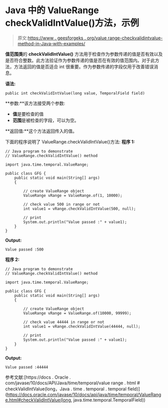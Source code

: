 # Java 中的 ValueRange checkValidIntValue()方法，示例

> 原文:[https://www . geesforgeks . org/value range-checkvalidintvalue-method-in-Java-with-examples/](https://www.geeksforgeeks.org/valuerange-checkvalidintvalue-method-in-java-with-examples/)

**值范围类**的 **checkValidIntValue()** 方法用于检查作为参数传递的值是否有效以及是否符合整数。此方法验证作为参数传递的值是否在有效的值范围内。对于此方法，方法返回的值是否适合 int 很重要。作为参数传递的字段仅用于改善错误消息。

**语法:**

```
public int checkValidIntValue(long value, TemporalField field)

```

**参数:**该方法接受两个参数:

*   **值**是要检查的值
*   **范围**是被检查的字段，可以为空。

**返回值:**这个方法返回传入的值。

下面的程序说明了 ValueRange.checkValidIntValue()方法:
**程序 1:**

```
// Java program to demonstrate
// ValueRange.checkValidIntValue() method

import java.time.temporal.ValueRange;

public class GFG {
    public static void main(String[] args)
    {

        // create ValueRange object
        ValueRange vRange = ValueRange.of(1, 10000);

        // check value 500 in range or not
        int value1 = vRange.checkValidIntValue(500, null);

        // print
        System.out.println("Value passed :" + value1);
    }
}
```

**Output:**

```
Value passed :500

```

**程序 2:**

```
// Java program to demonstrate
// ValueRange.checkValidIntValue() method

import java.time.temporal.ValueRange;

public class GFG {
    public static void main(String[] args)
    {

        // create ValueRange object
        ValueRange vRange = ValueRange.of(10000, 99999);

        // check value 44444 in range or not
        int value1 = vRange.checkValidIntValue(44444, null);

        // print
        System.out.println("Value passed :" + value1);
    }
}
```

**Output:**

```
Value passed :44444

```

参考文献:[https://docs . Oracle . com/javase/10/docs/API/Java/time/temporal/value range . html # checkValidIntValue(long，Java . time . temporal . temporal field)](https://docs.oracle.com/javase/10/docs/api/java/time/temporal/ValueRange.html#checkValidIntValue(long, java.time.temporal.TemporalField))